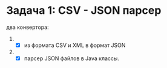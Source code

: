 # Задача 1: CSV - JSON парсер

два конвертора: 
1. -[x] из формата CSV и XML в формат JSON
2. -[x] парсер JSON файлов в Java классы.